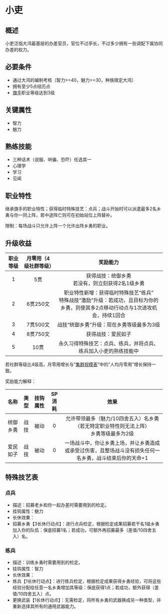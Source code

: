 # 小吏

## 概述

小吏泛指大鸿最基层的办差官员，官位不过亭长，不过多少拥有一些调配下属协同办差的权力。

## 必要条件

* 通过大鸿的编制考核（智力>=40，魅力>=30，种族限定大鸿）
* 拥有至少5点经历点
* <a href="../../../basicJob/Standard-bearer" target="_blank">旗手</a>职业等级达到3级

## 关键属性

* 智力
* 魅力

## 熟练技能

* 三种话术（说服、哄骗、恐吓）任选其一
* 心理学
* 学习
* 见闻
  
## 职业特性

继承旗手的职业特性；获得临时特殊技艺：点兵；战斗开始时可以派遣最多2名乡勇与你一同上阵，若中途阵亡则可在初始站位上阵替补。

限制：每场战斗只允许上阵一个允许出阵乡勇的职业。

## 升级收益

职业等级|月零用（4级社群等级）|奖励能力
:--:|:--:|:--:
1|5贯|获得战技：统御乡勇<br>若没有，则立刻获得2名1级乡勇
2|6贯250文|职业特性新增：获得临时特殊技艺“练兵”<br>特殊战技“激励”升级：若成功，且目标为你的乡勇，则使其多2点移动行动点与1次进攻机会，持续1回合
3|7贯500文|战技“统御乡勇”升级：现在乡勇等级最多为3级
4|8贯750文|获得战技：爱民如子
5|10贯|永久习得特殊技艺：点兵、练兵，并将点兵、练兵加入小吏的熟练技能中

若社群等级比4级高，月零用增长与“<a href="../../../scaleList" target="_blank">集群规模表</a>”中的“人均月零用”增长保持一致。

奖励能力解释：

名称|类型|挂钩属性|SP消耗|效果
:--:|:--:|:--:|:--:|:--:
统御乡勇|战技|被动|0|允许带领最多（魅力/10四舍五入）名乡勇（若无特定职业特性则无法上阵）<br>乡勇等级最多为2级
爱民如子|战技|被动|0|一场战斗中，你让乡勇上场，并让乡勇造成或承受过伤害，且整场战斗没有损失任何一名乡勇，战斗结束后你的天命+1

## 特殊技艺表

### 点兵

* 描述：招募老乡和你一起办差时需要用到的检定。
* 挂钩属性：魅力
* 长休效果：
* 招募乡勇【3长休行动点】：进行点兵检定，根据检定成果招募若干名1级乡勇加入你的队伍：保底招募1名；若成功，可额外再招募最多（差值/10四舍五入）名。

### 练兵

* 描述：训练乡勇时需要用到的检定。
* 挂钩属性：智力
* 长休效果：
* 练兵【1长休行动点】：进行练兵检定，根据检定成果获得乡勇经验，可将这些经验分配给任意一名乡勇增加其等级：保底获得1点；若成功，额外获得（差值/10四舍五入）点。
* 更换武装【1长休行动点】：无需检定，将所有乡勇的武器换成另一种类型，并重新选择其所有的通用武器能力。
